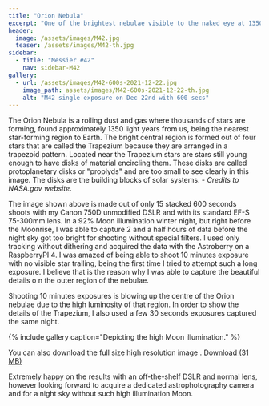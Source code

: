 ```yaml
---
title: "Orion Nebula"
excerpt: "One of the brightest nebulae visible to the naked eye at 1350 ly from Earth."
header:
  image: /assets/images/M42.jpg
  teaser: /assets/images/M42-th.jpg
sidebar:
  - title: "Messier #42"
    nav: sidebar-M42
gallery:
  - url: /assets/images/M42-600s-2021-12-22.jpg
    image_path: assets/images/M42-600s-2021-12-22-th.jpg
    alt: "M42 single exposure on Dec 22nd with 600 secs"
---
```


The Orion Nebula is a roiling dust and gas where thousands of stars are forming, found approximately 1350 light years from us, being the nearest star-forming region to Earth. The bright central region is formed out of four stars that are called the Trapezium because they are arranged in a trapezoid pattern. Located near the Trapezium stars are stars still young enough to have disks of material encircling them. These disks are called protoplanetary disks or "proplyds" and are too small to see clearly in this image. The disks are the building blocks of solar systems. - <em>Credits to NASA.gov website</em>.

The image shown above is made out of only 15 stacked 600 seconds shoots with my Canon 750D unmodified DSLR and with its standard EF-S 75-300mm lens. In a 92% Moon illumination winter night, but right before the Moonrise, I was able to capture 2 and a half hours of data before the night sky got too bright for shooting without special filters. I used only tracking without dithering and acquired the data with the Astroberry on a RaspberryPI 4. I was amazed of being able to shoot 10 minutes exposure with no visible star trailing, being the first time I tried to attempt such a long exposure. I believe that is the reason why I was able to capture the beautiful details o  n the outer region of the nebulae.

Shooting 10 minutes exposures is blowing up the centre of the Orion nebulae due to the high luminosity of that region. In order to show the details of the Trapezium, I also used a few 30 seconds exposures captured the same night.

{% include gallery caption="Depicting the high Moon illumination." %}

You can also download the full size high resolution image .
<a href="https://drive.google.com/file/d/1RJ3mLTEjthYF6jaXcpl9514gYFefCKb0/view?usp=sharing" class="btn btn--success">Download (31 MB)</a>

Extremely happy on the results with an off-the-shelf DSLR and normal lens, however looking forward to acquire a dedicated astrophotography camera and for a night sky without such high illumination Moon.
